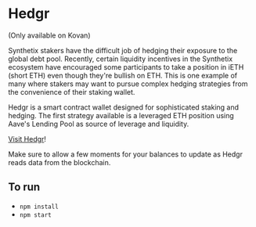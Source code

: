 # Hedgr

(Only available on Kovan)

Synthetix stakers have the difficult job of hedging their exposure to the global debt pool. Recently, certain liquidity incentives in the Synthetix ecosystem have encouraged some participants to take a position in iETH (short ETH) even though they're bullish on ETH. This is one example of many where stakers may want to pursue complex hedging strategies from the convenience of their staking wallet.

Hedgr is a smart contract wallet designed for sophisticated staking and hedging. The first strategy available is a leveraged ETH position using Aave's Lending Pool as source of leverage and liquidity.

<a href="https://hedgr.now.sh/">Visit Hedgr</a>! 

Make sure to allow a few moments for your balances to update as Hedgr reads data from the blockchain.

## To run
- `npm install`
- `npm start`
